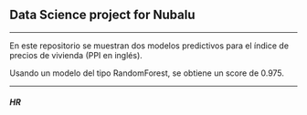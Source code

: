 ## Data Science project for Nubalu

<hr>

En este repositorio se muestran dos modelos predictivos para el índice de precios de vivienda (PPI en inglés).

Usando un modelo del tipo RandomForest, se obtiene un score de 0.975.

<hr>

##### HR